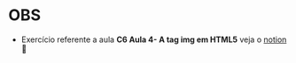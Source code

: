 # OBS
- Exercício referente a aula **C6 Aula 4- A tag img em HTML5** veja o [notion](https://interesting-repair-ac1.notion.site/C6-Aula-4-A-tag-img-em-HTML5-8b35bad7bba241268a6e9fb04475310a):page_facing_up: